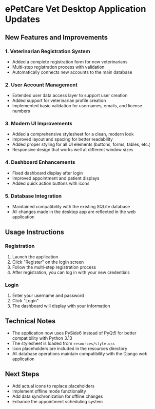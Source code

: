 # ePetCare Vet Desktop Application Updates

## New Features and Improvements

### 1. Veterinarian Registration System
- Added a complete registration form for new veterinarians
- Multi-step registration process with validation
- Automatically connects new accounts to the main database

### 2. User Account Management
- Extended user data access layer to support user creation
- Added support for veterinarian profile creation
- Implemented basic validation for usernames, emails, and license numbers

### 3. Modern UI Improvements
- Added a comprehensive stylesheet for a clean, modern look
- Improved layout and spacing for better readability
- Added proper styling for all UI elements (buttons, forms, tables, etc.)
- Responsive design that works well at different window sizes

### 4. Dashboard Enhancements
- Fixed dashboard display after login
- Improved appointment and patient displays
- Added quick action buttons with icons

### 5. Database Integration
- Maintained compatibility with the existing SQLite database
- All changes made in the desktop app are reflected in the web application

## Usage Instructions

### Registration
1. Launch the application
2. Click "Register" on the login screen
3. Follow the multi-step registration process
4. After registration, you can log in with your new credentials

### Login
1. Enter your username and password
2. Click "Login"
3. The dashboard will display with your information

## Technical Notes

- The application now uses PySide6 instead of PyQt5 for better compatibility with Python 3.13
- The stylesheet is loaded from `resources/style.qss`
- Icon placeholders are included in the resources directory
- All database operations maintain compatibility with the Django web application

## Next Steps

- Add actual icons to replace placeholders
- Implement offline mode functionality
- Add data synchronization for offline changes
- Enhance the appointment scheduling system
